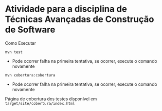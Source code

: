 # Atividade para a disciplina de Técnicas Avançadas de Construção de Software

Como Executar

``mvn test `` 

* Pode ocorrer falha na primeira tentativa, se ocorrer, execute o comando novamente

``mvn cobertura:cobertura``

* Pode ocorrer falha na primeira tentativa, se ocorrer, execute o comando novamente

Página de cobertura dos testes disponível em ``target/site/cobertura/index.html``
